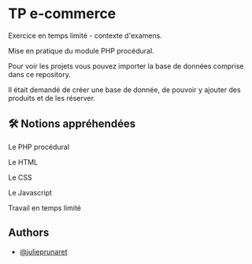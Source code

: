 # TP e-commerce

Exercice en temps limité -  contexte d'examens.

Mise en pratique du module PHP procédural.

Pour voir les projets vous pouvez importer la base de données comprise dans ce repository.

Il était demandé de créer une base de donnée, de pouvoir y ajouter des produits et de les réserver.

## 🛠 Notions appréhendées

Le PHP procédural

Le HTML

Le CSS 

Le Javascript

Travail en temps limité
## Authors

- [@julieprunaret](https://www.github.com/julieprunaret)
